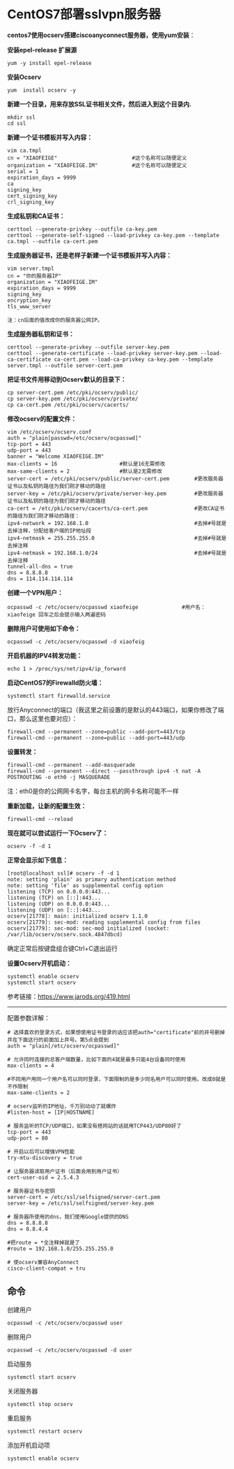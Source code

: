 # CentOS7部署sslvpn服务器

**centos7使用ocserv搭建ciscoanyconnect服务器，使用yum安装**：

**安装epel-release 扩展源**

```
yum -y install epel-release
```

**安装Ocserv**

```
yum  install ocserv -y
```

**新建一个目录，用来存放SSL证书相关文件，然后进入到这个目录内.**

```
mkdir ssl
cd ssl
```

**新建一个证书模板并写入内容：**

```
vim ca.tmpl
cn = "XIAOFEIGE"						#这个名称可以随便定义
organization = "XIAOFEIGE.IM"			#这个名称可以随便定义
serial = 1
expiration_days = 9999
ca
signing_key
cert_signing_key
crl_signing_key
```

**生成私钥和CA证书：**

```
certtool --generate-privkey --outfile ca-key.pem
certtool --generate-self-signed --load-privkey ca-key.pem --template ca.tmpl --outfile ca-cert.pem
```

**生成服务器证书，还是老样子新建一个证书模板并写入内容：**

```
vim server.tmpl
cn = "你的服务器IP"					
organization = "XIAOFEIGE.IM"
expiration_days = 9999
signing_key
encryption_key
tls_www_server

注：cn后面的值改成你的服务器公网IP。
```

**生成服务器私钥和证书：**

```
certtool --generate-privkey --outfile server-key.pem
certtool --generate-certificate --load-privkey server-key.pem --load-ca-certificate ca-cert.pem --load-ca-privkey ca-key.pem --template server.tmpl --outfile server-cert.pem
```

**把证书文件用移动到Ocserv默认的目录下：**

```
cp server-cert.pem /etc/pki/ocserv/public/
cp server-key.pem /etc/pki/ocserv/private/
cp ca-cert.pem /etc/pki/ocserv/cacerts/
```

**修改ocserv的配置文件：**

```
vim /etc/ocserv/ocserv.conf
auth = "plain[passwd=/etc/ocserv/ocpasswd]"
tcp-port = 443
udp-port = 443
banner = "Welcome XIAOFEIGE.IM"
max-clients = 16					#默认是16无需修改
max-same-clients = 2				#默认是2无需修改
server-cert = /etc/pki/ocserv/public/server-cert.pem		#更改服务器证书以及私钥的路径为我们刚才移动的路径
server-key = /etc/pki/ocserv/private/server-key.pem			#更改服务器证书以及私钥的路径为我们刚才移动的路径
ca-cert = /etc/pki/ocserv/cacerts/ca-cert.pem				#更改CA证书的路径为我们刚才移动的路径：
ipv4-network = 192.168.1.0									#去掉#号就是去掉注释，分配给客户端的IP地址段
ipv4-netmask = 255.255.255.0								#去掉#号就是去掉注释
ipv4-netmask = 192.168.1.0/24							    #去掉#号就是去掉注释
tunnel-all-dns = true
dns = 8.8.8.8
dns = 114.114.114.114
```

**创建一个VPN用户：**

```
ocpasswd -c /etc/ocserv/ocpasswd xiaofeige				#用户名：xiaofeige 回车之后会提示输入两遍密码
```

**删除用户可使用如下命令：**

```
ocpasswd -c /etc/ocserv/ocpasswd -d xiaofeig
```

**开启机器的IPV4转发功能：**

```
echo 1 > /proc/sys/net/ipv4/ip_forward
```

**启动CentOS7的Firewalld防火墙：**

```
systemctl start firewalld.service
```

放行Anyconnect的端口（我这里之前设置的是默认的443端口，如果你修改了端口，那么这里也要对应）：

```
firewall-cmd --permanent --zone=public --add-port=443/tcp
firewall-cmd --permanent --zone=public --add-port=443/udp
```

**设置转发：**

```
firewall-cmd --permanent --add-masquerade
firewall-cmd --permanent --direct --passthrough ipv4 -t nat -A POSTROUTING -o eth0 -j MASQUERADE
```

注：eth0是你的公网网卡名字，每台主机的网卡名称可能不一样

**重新加载，让新的配置生效：**

```
firewall-cmd --reload
```

**现在就可以尝试运行一下Ocserv了：**

```
ocserv -f -d 1
```

**正常会显示如下信息：**

```
[root@localhost ssl]# ocserv -f -d 1
note: setting 'plain' as primary authentication method
note: setting 'file' as supplemental config option
listening (TCP) on 0.0.0.0:443...
listening (TCP) on [::]:443...
listening (UDP) on 0.0.0.0:443...
listening (UDP) on [::]:443...
ocserv[21778]: main: initialized ocserv 1.1.0
ocserv[21779]: sec-mod: reading supplemental config from files
ocserv[21779]: sec-mod: sec-mod initialized (socket: /var/lib/ocserv/ocserv.sock.4847dbcd)
```

确定正常后按键盘组合键Ctrl+C退出运行

**设置Ocserv开机启动：**

```
systemctl enable ocserv
systemctl start ocserv
```



参考链接：https://www.jarods.org/419.html

--------------

配置参数详解：

```
# 选择喜欢的登录方式，如果想使用证书登录的话应该把auth="certificate"前的井号删掉并在下面这行的前面加上井号。第5点会提到
auth = "plain[/etc/ocserv/ocpasswd]"

# 允许同时连接的总客户端数量，比如下面的4就是最多只能4台设备同时使用
max-clients = 4

#不同用户用同一个用户名可以同时登录，下面限制的是多少同名用户可以同时使用。改成0就是不作限制
max-same-clients = 2

# ocserv监听的IP地址，千万别动动了就爆炸
#listen-host = [IP|HOSTNAME]

# 服务监听的TCP/UDP端口，如果没有搭网站的话就用TCP443/UDP80好了
tcp-port = 443
udp-port = 80

# 开启以后可以增强VPN性能
try-mtu-discovery = true

# 让服务器读取用户证书（后面会用到用户证书）
cert-user-oid = 2.5.4.3

# 服务器证书与密钥
server-cert = /etc/ssl/selfsigned/server-cert.pem
server-key = /etc/ssl/selfsigned/server-key.pem

# 服务器所使用的dns，我们使用Google提供的DNS
dns = 8.8.8.8
dns = 8.8.4.4

#把route = *全注释掉就是了
#route = 192.168.1.0/255.255.255.0

# 使ocserv兼容AnyConnect
cisco-client-compat = tru
```

## 命令

创建用户

```
ocpasswd -c /etc/ocserv/ocpasswd user
```

删除用户

```
ocpasswd -c /etc/ocserv/ocpasswd -d user
```

启动服务

```
systemctl start ocserv
```

关闭服务器

```
systemctl stop ocserv
```

重启服务

```
systemctl restart ocserv
```

添加开机启动项

```
systemctl enable ocserv
```

